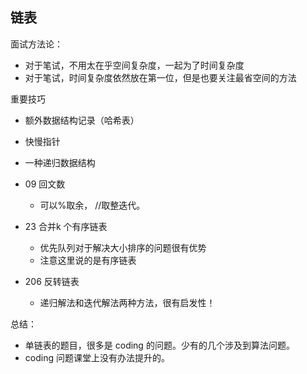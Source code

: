 ## 链表

面试方法论：
- 对于笔试，不用太在乎空间复杂度，一起为了时间复杂度
- 对于笔试，时间复杂度依然放在第一位，但是也要关注最省空间的方法

重要技巧
- 额外数据结构记录（哈希表）
- 快慢指针

- 一种递归数据结构
- 09 回文数
    - 可以%取余， //取整迭代。

- 23 合并k 个有序链表
    - 优先队列对于解决大小排序的问题很有优势
    - 注意这里说的是有序链表

- 206 反转链表
    - 递归解法和迭代解法两种方法，很有启发性！


总结：
- 单链表的题目，很多是 coding 的问题。少有的几个涉及到算法问题。
- coding 问题课堂上没有办法提升的。